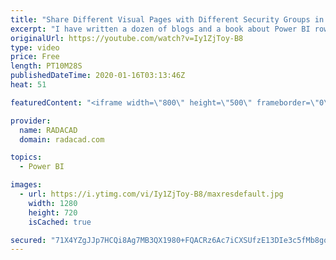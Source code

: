 ```yaml
---
title: "Share Different Visual Pages with Different Security Groups in Power BI"
excerpt: "I have written a dozen of blogs and a book about Power BI row-level security and the security on the dataset. However, I always get this question that: \"What if I want some people to see only a few pages of my report, and some others to see other pages?\" or \"How can I put security for different pages"
originalUrl: https://youtube.com/watch?v=Iy1ZjToy-B8
type: video
price: Free
length: PT10M28S
publishedDateTime: 2020-01-16T03:13:46Z
heat: 51

featuredContent: "<iframe width=\"800\" height=\"500\" frameborder=\"0\" src=\"https://www.youtube.com/embed/Iy1ZjToy-B8\" allow=\"accelerometer; autoplay; encrypted-media; gyroscope; picture-in-picture\" allowfullscreen></iframe>"

provider:
  name: RADACAD
  domain: radacad.com

topics:
  - Power BI

images:
  - url: https://i.ytimg.com/vi/Iy1ZjToy-B8/maxresdefault.jpg
    width: 1280
    height: 720
    isCached: true

secured: "71X4YZgJJp7HCQi8Ag7MB3QX1980+FQACRz6Ac7iCXSUfzE13DIe3c5fMb8goHFiFddWxNUWiE+J8d1X3Aqkp46RpGF2vOn3bEsurWpFGC9qZ5Dr3x5tSicbvnqof5P59eG3kWpopQg453c5/k4sAgHgK6BAb2M/twnozsH8HS7myULnMlhGPMu2Eqf5nNscOHPe3l+0HmZCkHzKzthsRXm17NLqyLZm59YiEf5NzhKah1r+h/QhPR9CvNe9iD3y4T905v8dBehmZqk7OXBlwxb7LQxDlIa58dSS3zYqNPCosJaHvqCdUK0vwaqdqQicfWfLUi8ArbQjpMNfCHb8tXuVLEvOlzzc/sTuzCdJgpv5/vgC2qo3m4SBJGczF3KlcJMmdmHZWmGluAxqbUHb6TpjH1G3xpp5ibHdBMmTAUY=;zPzlSIrq6pcxGbUEIh44vg=="
---
```


